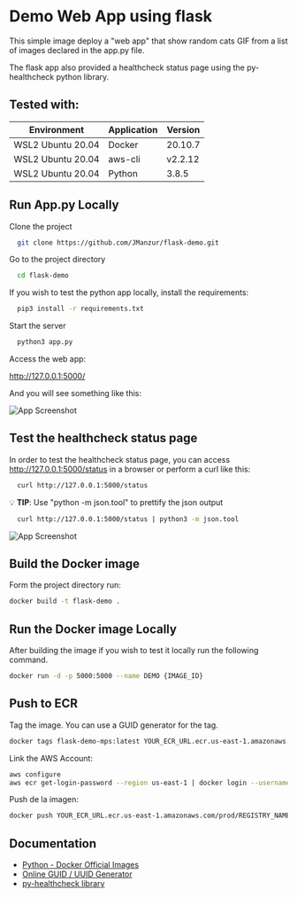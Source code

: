 
# Demo Web App using flask

This simple image deploy a "web app" that show random cats GIF from a list of images declared in the app.py file.

The flask app also provided a healthcheck status page using the py-healthcheck python library.

## Tested with: 

| Environment | Application | Version  |
| ----------------- |-----------|---------|
| WSL2 Ubuntu 20.04 | Docker | 20.10.7  |
| WSL2 Ubuntu 20.04 | aws-cli | v2.2.12 |
| WSL2 Ubuntu 20.04 | Python | 3.8.5 |


## Run App.py Locally

Clone the project

```bash
  git clone https://github.com/JManzur/flask-demo.git
```

Go to the project directory

```bash
  cd flask-demo
```

If you wish to test the python app locally, install the requirements:

```bash
  pip3 install -r requirements.txt
```

Start the server

```bash
  python3 app.py
```

Access the web app:

http://127.0.0.1:5000/

And you will see something like this:

![App Screenshot](https://1.bp.blogspot.com/-FZfHhOgKacc/YMuy5wxc_7I/AAAAAAAAFkg/IsxfxuE7sNAC1PRhgt1OFeuCZBh5IBU8gCLcBGAsYHQ/w400-h395/flask-demo.png)

## Test the healthcheck status page

In order to test the healthcheck status page, you can access http://127.0.0.1:5000/status in a browser or perform a curl like this:

```bash
  curl http://127.0.0.1:5000/status
```

:bulb: **TIP**: Use "python -m json.tool" to prettify the json output

```bash
  curl http://127.0.0.1:5000/status | python3 -m json.tool
```

![App Screenshot](https://1.bp.blogspot.com/-GM2nkXXTSkY/YMu4IJoFQmI/AAAAAAAAFko/iS6AtNOx-YYmrNIFbzHasOCPZ3iNuxYwACLcBGAsYHQ/s16000/flask-demo-healthcheck.png)

## Build the Docker image 

Form the project directory run:

```bash
docker build -t flask-demo .
```

## Run the Docker image Locally

After building the image if you wish to test it locally run the following command.

```bash
docker run -d -p 5000:5000 --name DEMO {IMAGE_ID}
```

## Push to ECR

Tag the image. You can use a GUID generator for the tag.

```bash
docker tags flask-demo-mps:latest YOUR_ECR_URL.ecr.us-east-1.amazonaws.com/prod/REGISTRY_NAME:GUID
```

Link the AWS Account:
```bash
aws configure
aws ecr get-login-password --region us-east-1 | docker login --username AWS --password-stdin YOUR_ECR_URL.ecr.us-east-1.amazonaws.com/prod/REGISTRY_NAME
```

Push de la imagen:
```bash
docker push YOUR_ECR_URL.ecr.us-east-1.amazonaws.com/prod/REGISTRY_NAME:GUID
```

## Documentation

- [Python - Docker Official Images](https://hub.docker.com/_/python)
- [Online GUID / UUID Generator](https://www.guidgenerator.com/)
- [py-healthcheck library](https://pypi.org/project/py-healthcheck/)
